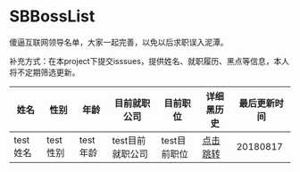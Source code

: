# SBBossList
傻逼互联网领导名单，大家一起完善，以免以后求职误入泥潭。

补充方式：在本project下提交isssues，提供姓名、就职履历、黑点等信息，本人将不定期筛选更新。

| 姓名 | 性别 | 年龄 | 目前就职公司 | 目前职位 | 详细黑历史 | 最后更新时间 |
| --- | --- | --- | --- | --- | --- | --- |
| test姓名 | test性别 | test年龄 | test目前就职公司 | test目前职位 | [点击跳转](./testDetail.md) | 20180817 |
